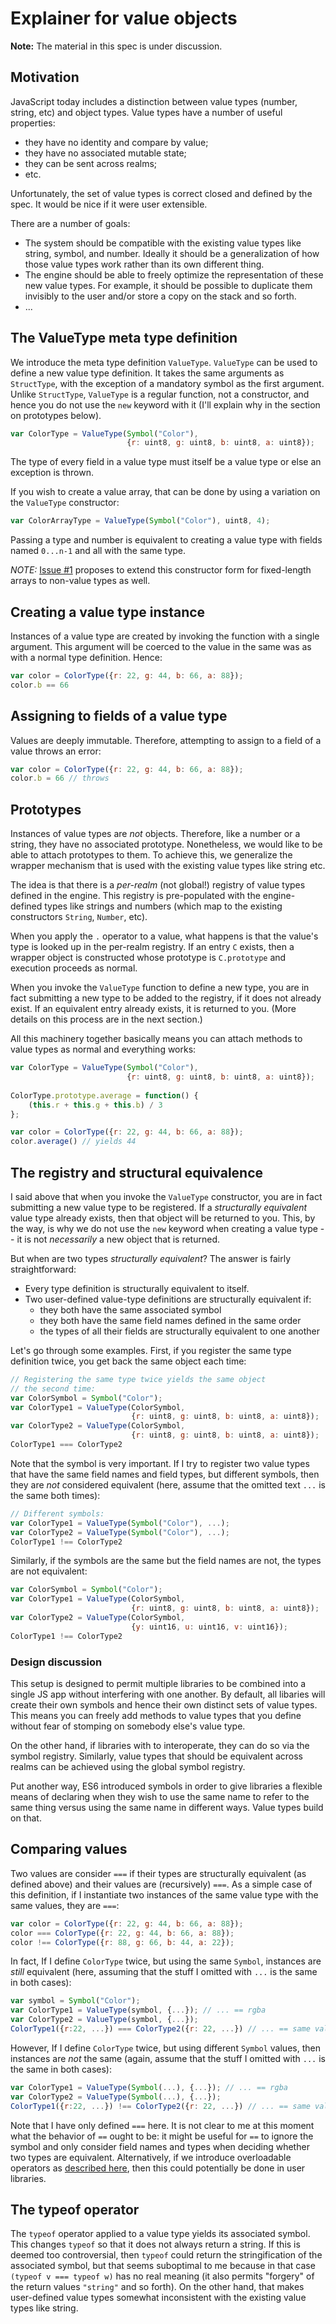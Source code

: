 # Explainer for value objects

**Note:** The material in this spec is under discussion.

## Motivation

JavaScript today includes a distinction between value types (number,
string, etc) and object types. Value types have a number of useful
properties:

- they have no identity and compare by value;
- they have no associated mutable state;
- they can be sent across realms;
- etc.

Unfortunately, the set of value types is correct closed and defined by
the spec. It would be nice if it were user extensible.

There are a number of goals:

- The system should be compatible with the existing value types like
  string, symbol, and number. Ideally it should be a generalization of
  how those value types work rather than its own different thing.
- The engine should be able to freely optimize the representation of
  these new value types. For example, it should be possible to
  duplicate them invisibly to the user and/or store a copy on the
  stack and so forth.
- ...

## The ValueType meta type definition

We introduce the meta type definition `ValueType`. `ValueType` can be
used to define a new value type definition. It takes the same
arguments as `StructType`, with the exception of a mandatory symbol as
the first argument. Unlike `StructType`, `ValueType` is a regular
function, not a constructor, and hence you do not use the `new`
keyword with it (I'll explain why in the section on prototypes below).

```js
var ColorType = ValueType(Symbol("Color"),
                          {r: uint8, g: uint8, b: uint8, a: uint8});
```
                              
The type of every field in a value type must itself be a value type or
else an exception is thrown.

If you wish to create a value array, that can be done by using a variation
on the `ValueType` constructor:

```js
var ColorArrayType = ValueType(Symbol("Color"), uint8, 4);
```

Passing a type and number is equivalent to creating a value type with
fields named `0...n-1` and all with the same type.

*NOTE:*
[Issue #1](https://github.com/nikomatsakis/typed-objects-explainer/issues/1)
proposes to extend this constructor form for fixed-length arrays to
non-value types as well.

## Creating a value type instance

Instances of a value type are created by invoking the function with
a single argument. This argument will be coerced to the value in the same
was as with a normal type definition. Hence:

```js
var color = ColorType({r: 22, g: 44, b: 66, a: 88});
color.b == 66
```
    
## Assigning to fields of a value type

Values are deeply immutable. Therefore, attempting to assign to a
field of a value throws an error:

```js
var color = ColorType({r: 22, g: 44, b: 66, a: 88});
color.b = 66 // throws
```

## Prototypes

Instances of value types are *not* objects. Therefore, like a number
or a string, they have no associated prototype. Nonetheless, we would
like to be able to attach prototypes to them. To achieve this, we
generalize the wrapper mechanism that is used with the existing value
types like string etc.

The idea is that there is a *per-realm* (not global!) registry of
value types defined in the engine. This registry is pre-populated with
the engine-defined types like strings and numbers (which map to the
existing constructors `String`, `Number`, etc).

When you apply the `.` operator to a value, what happens is that the
value's type is looked up in the per-realm registry. If an entry `C`
exists, then a wrapper object is constructed whose prototype is
`C.prototype` and execution proceeds as normal.

When you invoke the `ValueType` function to define a new type, you are
in fact submitting a new type to be added to the registry, if it does
not already exist.  If an equivalent entry already exists, it is
returned to you. (More details on this process are in the next
section.)

All this machinery together basically means you can attach methods to
value types as normal and everything works:

```js
var ColorType = ValueType(Symbol("Color"),
                          {r: uint8, g: uint8, b: uint8, a: uint8});
                           
ColorType.prototype.average = function() {
    (this.r + this.g + this.b) / 3
};

var color = ColorType({r: 22, g: 44, b: 66, a: 88});
color.average() // yields 44
```

## The registry and structural equivalence

I said above that when you invoke the `ValueType` constructor, you are
in fact submitting a new value type to be registered.  If a
*structurally equivalent* value type already exists, then that object
will be returned to you. This, by the way, is why we do not use the
`new` keyword when creating a value type -- it is not *necessarily* a
new object that is returned.

But when are two types *structurally equivalent*? The answer is
fairly straightforward:

- Every type definition is structurally equivalent to itself.
- Two user-defined value-type definitions are structurally equivalent
  if:
  - they both have the same associated symbol
  - they both have the same field names defined in the same order
  - the types of all their fields are structurally equivalent to one another

Let's go through some examples. First, if you register the same type
definition twice, you get back the same object each time:

```js
// Registering the same type twice yields the same object
// the second time:
var ColorSymbol = Symbol("Color");
var ColorType1 = ValueType(ColorSymbol,
                           {r: uint8, g: uint8, b: uint8, a: uint8});
var ColorType2 = ValueType(ColorSymbol,
                           {r: uint8, g: uint8, b: uint8, a: uint8});
ColorType1 === ColorType2
```

Note that the symbol is very important. If I try to register two value
types that have the same field names and field types, but different
symbols, then they are *not* considered equivalent (here, assume that
the omitted text `...` is the same both times):

```js
// Different symbols:
var ColorType1 = ValueType(Symbol("Color"), ...);
var ColorType2 = ValueType(Symbol("Color"), ...);
ColorType1 !== ColorType2
```
    
Similarly, if the symbols are the same but the field names are not,
the types are not equivalent:

```js
var ColorSymbol = Symbol("Color");
var ColorType1 = ValueType(ColorSymbol,
                           {r: uint8, g: uint8, b: uint8, a: uint8});
var ColorType2 = ValueType(ColorSymbol,
                           {y: uint16, u: uint16, v: uint16});
ColorType1 !== ColorType2
```

### Design discussion

This setup is designed to permit multiple libraries to be combined
into a single JS app without interfering with one another. By default,
all libaries will create their own symbols and hence their own
distinct sets of value types. This means you can freely add methods to
value types that you define without fear of stomping on somebody
else's value type.

On the other hand, if libraries with to interoperate, they can do so
via the symbol registry. Similarly, value types that should be
equivalent across realms can be achieved using the global symbol
registry.

Put another way, ES6 introduced symbols in order to give libraries a
flexible means of declaring when they wish to use the same name to
refer to the same thing versus using the same name in different ways.
Value types build on that.

## Comparing values

Two values are consider `===` if their types are structurally
equivalent (as defined above) and their values are (recursively)
`===`. As a simple case of this definition, if I instantiate two
instances of the same value type with the same values, they are `===`:

```js
var color = ColorType({r: 22, g: 44, b: 66, a: 88});
color === ColorType({r: 22, g: 44, b: 66, a: 88});
color !== ColorType({r: 88, g: 66, b: 44, a: 22});
```
    
In fact, If I define `ColorType` twice, but using the same `Symbol`,
instances are *still* equivalent (here, assuming that the stuff I
omitted with `...` is the same in both cases):

```js
var symbol = Symbol("Color");
var ColorType1 = ValueType(symbol, {...}); // ... == rgba
var ColorType2 = ValueType(symbol, {...});
ColorType1({r:22, ...}) === ColorType2({r: 22, ...}) // ... == same values
```

However, If I define `ColorType` twice, but using different `Symbol`
values, then instances are *not* the same (again, assume that the stuff
I omitted with `...` is the same in both cases):

```js
var ColorType1 = ValueType(Symbol(...), {...}); // ... == rgba
var ColorType2 = ValueType(Symbol(...), {...});
ColorType1({r:22, ...}) !== ColorType2({r: 22, ...}) // ... == same values
```

Note that I have only defined `===` here. It is not clear to me at
this moment what the behavior of `==` ought to be: it might be useful
for `==` to ignore the symbol and only consider field names and types
when deciding whether two types are equivalent. Alternatively, if we
introduce overloadable operators as [described here](overloading.md),
then this could potentially be done in user libraries.

## The typeof operator

The `typeof` operator applied to a value type yields its associated
symbol. This changes `typeof` so that it does not always return a
string. If this is deemed too controversial, then `typeof` could
return the stringification of the associated symbol, but that seems
suboptimal to me because in that case `(typeof v === typeof w)` has no
real meaning (it also permits "forgery" of the return values
`"string"` and so forth). On the other hand, that makes user-defined
value types somewhat inconsistent with the existing value types like
string.

